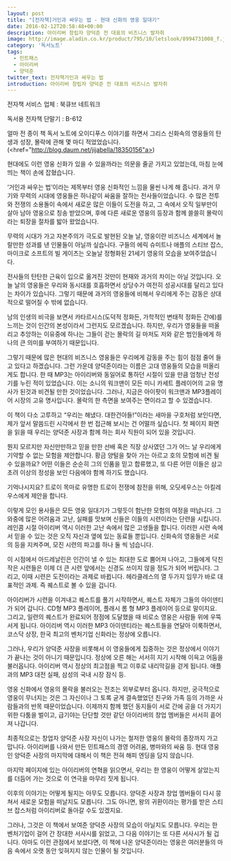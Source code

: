 ```yaml
---
layout: post
title: "[전자책]거인과 싸우는 법 - 현대 신화의 영웅 일대기"
date: 2016-02-12T20:58:48+00:00
description: 아이리버 창립자 양덕준 전 대표의 비즈니스 발자취
image: http://image.aladin.co.kr/product/795/10/letslook/8994731008_f.jpg
category: '독서노트'
tags:
  - 민트패스
  - 아이리버
  - 양덕준
twitter_text: 전자책거인과 싸우는 법
introduction: 아이리버 창립자 양덕준 전 대표의 비즈니스 발자취
---
```

 
전자책 서비스 업체 : 북큐브 네트워크

독서용 전자책 단말기 : B-612

얼마 전 종이 책 독서 노트에 오이디푸스 이야기를 하면서 그리스 신화속의 영웅들의 탄생과 성장, 몰락에 관해 몇 마디 적었었습니다.(<href="http://blog.daum.net/jijabella/18350156"a>)

현대에도 이런 영웅 신화가 있을 수 있을까라는 의문을 줄곧 가지고 있었는데, 마침 눈에 띄는 책이 손에 잡혔습니다.

&#8216;거인과 싸우는 법&#8217;이라는 제목부터 영웅 신화적인 느낌을 물씬 나게 해 줍니다. 과거 무기와 무력의 시대에 영웅들은 하나같이 싸움을 잘하는 전사들이었습니다. 수 많은 전투와 전쟁의 소용돌이 속에서 새로운 많은 이들이 도전을 하고, 그 속에서 오직 일부만이 살아 남아 영웅으로 칭송 받았으며, 후에 다른 새로운 영웅의 등장과 함께 쓸쓸히 몰락이라는 퇴장을 절차를 밟아 왔었습니다.

무력의 시대가 가고 자본주의가 극도로 발현된 오늘 날, 영웅이란 비즈니스 세계에서 놀랄만한 성과를 낸 인물들이 아닐까 싶습니다. 구들의 에릭 슈미트나 애플의 스티브 잡스, 마이크로 소프트의 빌 게이츠는 오늘날 정형화된 21세기 영웅의 모습을 보여주었습니다.

전사들의 탄탄한 근육이 입으로 옮겨진 것만이 현재와 과거의 차이는 아닐 것입니다. 오늘 날의 영웅들은 우리와 동시대를 호흡하면서 상당수가 여전히 성공시대를 달리고 있다는 차이가 있습니다. 그렇기 때문에 과거의 영웅들에 비해서 우리에게 주는 감동은 상대적으로 떨어질 수 밖에 없습니다. 

남의 인생의 비극을 보면서 카타르시스(도덕적 정화든, 가학적인 변태적 정화든 간에)를 느끼는 것이 인간의 본성이라서 그런지도 모르겠습니다. 하지만, 우리가 영웅들을 떠올리고 추앙하는 이유중에 하나는 그들이 걷는 몰락의 길 마저도 저와 같은 범인들에게 하나의 큰 의미를 부여하기 때문입니다. 

그렇기 때문에 많은 현대의 비즈니스 영웅들은 우리에게 감동을 주는 힘이 점점 줄어 들고 있다고 하겠습니다. 그런 가운데 양덕준이라는 이름은 고대 영웅들의 모습을 떠올리게도 합니다. 한 때 MP3는 아이리버와 동일어로 통하던 시절이 있을 만큼 엄청난 전성기를 누린 적이 있었습니다. 이는 소니의 워크맨이 모든 미니 카세트 플레이어의 고유 명사가 된것과 비견될 만한 것이었습니다. 그러나, 지금은 아이팟이 워크맨과 MP3플레이어 시장의 고유 명사입니다. 몰락의 한 측면을 보여주는 면이라고 할 수 있겠습니다.

이 책이 다소 고루하고 &#8220;우리는 해냈다. 대한건아들!&#8221;이라는 새마을 구호처럼 보인다면, 제가 앞서 말씀드린 시각에서 한 번 접근해 보시는 건 어떨까 싶습니다. 첫 페이지 화면을 읽을 때 우리는 양덕준 사장과 함께 하는 회사 직원이 되어 있을 것입니다. 

뭔지 모르지만 자신만만하고 믿을 만한 선배 혹은 직장 상사였던 그가 어느 날 우리에게 기약할 수 없는 모험을 제안합니다. 황금 양털을 찾아 가는 아르고 호의 모험에 비견 될 수 있을까요? 어떤 이들은 순순히 그의 인품을 믿고 합류했고, 또 다른 어떤 이들은 삼고초려 이상의 정성을 보인 다음에야 함께 하기도 했습니다. 

기억나시지요? 트로이 목마로 유명한 트로이 전쟁에 참전을 위해, 오딧세우스는 아킬레우스에게 제안을 합니다. 

이렇게 모인 용사들은 모든 영웅 일대기가 그렇듯이 험난한 모험의 여정을 떠납니다. 그 와중에 많은 어려움과 고난, 실패를 맛보며 신들은 이들의 시련이라는 단련을 시킵니다. 레인콤 시절 아이리버 역시 이러한 고난 속에서 많은 고생들을 합니다. 이러한 시련 속에서 믿을 수 있는 것은 오직 자신과 옆에 있는 동료들 뿐입니다. 신화속의 영웅들은 서로의 등을 지켜주며, 모진 시련의 파고를 하나 둘 씩 넘습니다. 

이 시점에서 아드레날린은 인간이 낼 수 있는 최대한 도로 뿜어져 나아고, 그들에게 닥친 작은 시련들은 이제 더 큰 시련 앞에서는 신경도 쓰이지 않을 정도가 되어 버립니다. 그리고, 이때 시련은 도전이라는 과제로 바뀝니다. 헤라클레스의 열 두가지 임무가 바로 대표적인 과제. 즉 퀘스트로 볼 수 있을 겁니다.

아이리버가 시련을 이겨내고 퀘스트를 풀기 시작하면서, 퀘스트 자체가 그들의 아이덴티가 되어 갑니다. CD형 MP3 플레이어, 플래시 롬 형 MP3 플레이어 등으로 말이지요. 그리고, 일련의 퀘스트가 완료되어 정점에 도달했을 때 비로소 영웅은 사람들 위에 우뚝 서게 됩니다. 아이리버 역시 이러한 MP3 아이덴티라는 퀘스트들을 연달아 이룩하면서, 코스닥 상장, 한국 최고의 벤처기업 신화라는 정상에 오릅니다.

그러나, 우리가 양덕준 사장을 비롯해서 이 영웅들에게 집중하는 것은 정상에서 이야기가 끝나는 것이 아니기 때문입니다. 정상에 오른 해는 서서히 지기 시작해 이윽고 어둠을 불러옵니다. 아이리버 역시 정상의 최고점을 찍고 이후로 내리막길을 걷게 됩니다. 애플과의 MP3 대전 실패, 삼성의 국내 시장 잠식 등. 

영웅 신화에서 영웅의 몰락을 불러오는 전조는 외부로부터 옵니다. 하지만, 궁극적으로 영웅이 무너지는 것은 그 자신이나 그 토록 굳게 결속했었던 친구와 가족 등의 가까운 사람들과의 반목 때문이었습니다. 이제까지 함께 했던 동지들이 서로 간에 공을 더 가지기 위한 다툼을 벌이고, 급기야는 단단할 것만 같던 아이리버의 창업 멤버들은 서서히 흩어져 나갑니다. 

최종적으로는 창업자 양덕준 사장 자신이 나가는 철저한 영웅의 몰락의 종장까지 가고 맙니다. 아이리버를 나와서 만든 민트패스의 경영 어려움, 병마와의 싸움 등. 현대 영웅인 양덕준 사장의 마지막에 대해서 이 책은 전혀 해피 엔딩을 담지 않습니다. 

마지막 페이지에 있는 아이리버의 연혁을 읽으면서, 우리는 한 영웅이 어떻게 살았는지를 더듬어 가는 것으로 이 연극을 마무리 짓게 됩니다.
  
이후의 이야기는 어떻게 될지는 아무도 모릅니다. 양덕준 사장과 창업 멤버들이 다시 뭉쳐서 새로운 모험을 떠날지도 모릅니다. 그도 아니면, 왕의 귀환이라는 평가를 받은 스티브 잡스처럼 아이리버로 돌아갈 수도 있겠지요. 

그러나, 그것은 이 책에서 보여준 양덕준 사장의 모습이 아닐지도 모릅니다. 우리는 한 벤처기업이 걸어 간 장대한 서사시를 읽었고, 그 다음 이야기는 또 다른 서사시가 될 겁니다. 아마도 이런 관점에서 보셨다면, 이 책에 나온 양덕준이라는 영웅은 여러분들의 마음 속에서 오랫 동안 잊혀지지 않는 인물이 될 것입니다.
